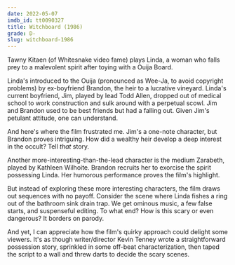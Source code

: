 ```yaml
---
date: 2022-05-07
imdb_id: tt0090327
title: Witchboard (1986)
grade: D-
slug: witchboard-1986
---
```


Tawny Kitaen (of Whitesnake video fame) plays Linda, a woman who falls prey to a malevolent spirit after toying with a Ouija Board.

<!-- end -->

Linda's introduced to the Ouija (pronounced as Wee-Ja, to avoid copyright problems) by ex-boyfriend Brandon, the heir to a lucrative vineyard. Linda's current boyfriend, Jim, played by lead Todd Allen, dropped out of medical school to work construction and sulk around with a perpetual scowl. Jim and Brandon used to be best friends but had a falling out. Given Jim's petulant attitude, one can understand.

And here's where the film frustrated me. Jim's a one-note character, but Brandon proves intriguing. How did a wealthy heir develop a deep interest in the occult? Tell _that_ story.

Another more-interesting-than-the-lead character is the medium Zarabeth, played by Kathleen Wilhoite. Brandon recruits her to exorcise the spirit possessing Linda. Her humorous performance proves the film's highlight.

But instead of exploring these more interesting characters, the film draws out sequences with no payoff. Consider the scene where Linda fishes a ring out of the bathroom sink drain trap. We get ominous music, a few false starts, and suspenseful editing. To what end? How is this scary or even dangerous? It borders on parody.

And yet, I can appreciate how the film's quirky approach could delight some viewers. It's as though writer/director Kevin Tenney wrote a straightforward possession story, sprinkled in some off-beat characterization, then taped the script to a wall and threw darts to decide the scary scenes.